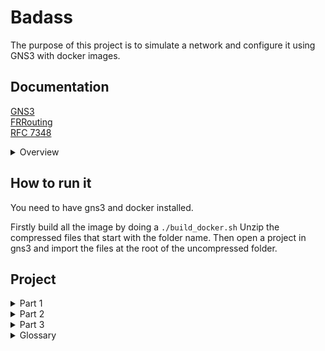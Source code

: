 # Badass
The purpose of this project is to simulate a network and configure it using GNS3 with docker images.

## Documentation

[GNS3](https://docs.gns3.com/docs/)  
[FRRouting](https://frrouting.org/doc/)  
[RFC 7348](https://datatracker.ietf.org/doc/html/rfc7348)  

<details>
<summary>Overview</summary>

```bash
├── P1
│   ├── build_docker.sh
│   ├── P1.gns3project
│   ├── pjay_alpine_host
│   └── pjay_frr_router
├── P2
│   └── P2.gns3project
└── README.md
```
</details>

## How to run it
You need to have gns3 and docker installed.

Firstly build all the image by doing a `./build_docker.sh`
Unzip the compressed files that start with the folder name.
Then open a project in gns3 and import the files at the root of the uncompressed folder.  

## Project
<details>
<summary>Part 1</summary>

In this part we shall deploy 2 machines: 1 router and 1 host.  
For the router we'll use an [FRRouting](https://frrouting.org/doc/) image and configure it by modifying the daemons file to ensure to enable those services:

+ BGPD daemon  
+ OSFPD daemon  
+ IS-IS daemon

Then, run the project. Open a terminal in the router, the command `ps a` should show those daemons running.  
</details>

<details>
<summary>Part 2</summary>

The second part is about configuring a [VXLAN](https://en.wikipedia.org/wiki/Virtual_Extensible_LAN) (Virtual eXtensible Local-Area Network).  
</details>

<details>
<summary>Part 3</summary>
</details>

<details>
<summary>Glossary</summary>

+ **VXLAN**: **V**irtual e**X**tensible **L**ocal-**A**rea **N**etwork
+ **EVPN**: **E**thernet VPN
+ **BUM**: **B**roadcast unknown **U**nicast **M**ulticast
</details>
